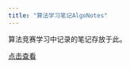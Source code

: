 ```yaml
---
title: "算法学习笔记AlgoNotes"
---
```


算法竞赛学习中记录的笔记存放于此。

[点击查看](https://github.com/jin-taiyu/AlgoNotes.git)
